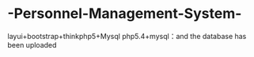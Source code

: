 # -Personnel-Management-System-
layui+bootstrap+thinkphp5+Mysql
php5.4+mysql：and the database has been uploaded
